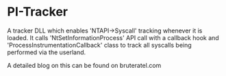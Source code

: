 # PI-Tracker
A tracker DLL which enables 'NTAPI->Syscall' tracking whenever it is loaded. It calls 'NtSetInformationProcess' API call with a callback hook and 'ProcessInstrumentationCallback' class to track all syscalls being performed via the userland.

A detailed blog on this can be found on bruteratel.com